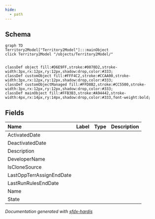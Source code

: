 ```yaml
---
hide:
  - path
---
```



## Schema

```mermaid
graph TD
Territory2Model["Territory2Model"]:::mainObject
click Territory2Model "/objects/Territory2Model/"


classDef object fill:#D6E9FF,stroke:#0070D2,stroke-width:3px,rx:12px,ry:12px,shadow:drop,color:#333;
classDef customObject fill:#FFF4C2,stroke:#CCAA00,stroke-width:3px,rx:12px,ry:12px,shadow:drop,color:#333;
classDef customObjectManaged fill:#FFD8B2,stroke:#CC5500,stroke-width:3px,rx:12px,ry:12px,shadow:drop,color:#333;
classDef mainObject fill:#FFB3B3,stroke:#A94442,stroke-width:4px,rx:14px,ry:14px,shadow:drop,color:#333,font-weight:bold;

```


<!-- Object description -->

## Fields

| Name      | Label | Type | Description |
| :-------- | :---- | :--: | :---------- | 
| ActivatedDate |  |  | <!-- --> |
| DeactivatedDate |  |  | <!-- --> |
| Description |  |  | <!-- --> |
| DeveloperName |  |  | <!-- --> |
| IsCloneSource |  |  | <!-- --> |
| LastOppTerrAssignEndDate |  |  | <!-- --> |
| LastRunRulesEndDate |  |  | <!-- --> |
| Name |  |  | <!-- --> |
| State |  |  | <!-- --> |








_Documentation generated with [sfdx-hardis](https://sfdx-hardis.cloudity.com)_
